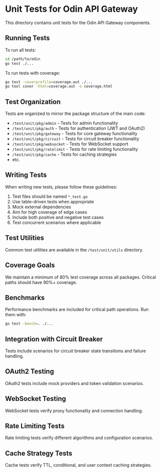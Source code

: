 # Unit Tests for Odin API Gateway

This directory contains unit tests for the Odin API Gateway components.

## Running Tests

To run all tests:

```bash
cd /path/to/odin
go test ./...
```

To run tests with coverage:

```bash
go test -coverprofile=coverage.out ./...
go tool cover -html=coverage.out -o coverage.html
```

## Test Organization

Tests are organized to mirror the package structure of the main code:

- `/test/unit/pkg/admin` - Tests for admin functionality
- `/test/unit/pkg/auth` - Tests for authentication (JWT and OAuth2)
- `/test/unit/pkg/gateway` - Tests for core gateway functionality
- `/test/unit/pkg/circuit` - Tests for circuit breaker functionality
- `/test/unit/pkg/websocket` - Tests for WebSocket support
- `/test/unit/pkg/ratelimit` - Tests for rate limiting functionality
- `/test/unit/pkg/cache` - Tests for caching strategies
- etc.

## Writing Tests

When writing new tests, please follow these guidelines:

1. Test files should be named `*_test.go`
2. Use table-driven tests when appropriate
3. Mock external dependencies
4. Aim for high coverage of edge cases
5. Include both positive and negative test cases
6. Test concurrent scenarios where applicable

## Test Utilities

Common test utilities are available in the `/test/unit/utils` directory.

## Coverage Goals

We maintain a minimum of 80% test coverage across all packages. Critical paths should have 90%+ coverage.

## Benchmarks

Performance benchmarks are included for critical path operations. Run them with:

```bash
go test -bench=. ./...
```

## Integration with Circuit Breaker

Tests include scenarios for circuit breaker state transitions and failure handling.

## OAuth2 Testing

OAuth2 tests include mock providers and token validation scenarios.

## WebSocket Testing

WebSocket tests verify proxy functionality and connection handling.

## Rate Limiting Tests

Rate limiting tests verify different algorithms and configuration scenarios.

## Cache Strategy Tests

Cache tests verify TTL, conditional, and user context caching strategies.
